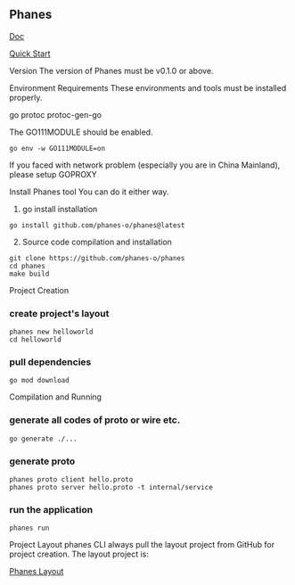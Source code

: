 ## Phanes

[Doc](https://www.wolai.com/4N9KmWn5eV4yH12Qp9CS2n)

[Quick Start](https://learnku.com/articles/69363)

Version
The version of Phanes must be v0.1.0 or above.

Environment Requirements
These environments and tools must be installed properly.

go
protoc
protoc-gen-go

The GO111MODULE should be enabled.
```shell
go env -w GO111MODULE=on
```

If you faced with network problem (especially you are in China Mainland), please setup GOPROXY

Install Phanes tool
You can do it either way.

1. go install installation
```
go install github.com/phanes-o/phanes@latest
```
2. Source code compilation and installation
```sehll
git clone https://github.com/phanes-o/phanes
cd phanes
make build
```
Project Creation
### create project's layout

```
phanes new helloworld
cd helloworld
```

### pull dependencies
```sehll
go mod download 
```
Compilation and Running
### generate all codes of proto or wire etc.
```sehll
go generate ./...
```

### generate proto
```shell
phanes proto client hello.proto
phanes proto server hello.proto -t internal/service
```
### run the application
```shell
phanes run
```
Project Layout
phanes CLI always pull the layout project from GitHub for project creation. The layout project is:

[Phanes Layout](https://github.com/phanes-o/phanes-layout)